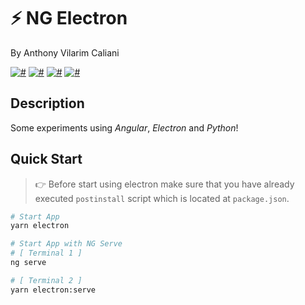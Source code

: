 # ⚡️ NG Electron
By Anthony Vilarim Caliani

[![#](https://img.shields.io/badge/licence-MIT-blue.svg)](#) [![#](https://img.shields.io/badge/angular-8-red.svg)](#) [![#](https://img.shields.io/badge/electron-5.0.x-lightgray.svg)](#) [![#](https://img.shields.io/badge/python-3-yellow.svg)](#)

## Description
Some experiments using _Angular_, _Electron_ and _Python_!

## Quick Start

> 👉 Before start using electron make sure that you have already executed `postinstall` script which is located at `package.json`.

```sh
# Start App
yarn electron

# Start App with NG Serve
# [ Terminal 1 ]
ng serve

# [ Terminal 2 ]
yarn electron:serve
```
